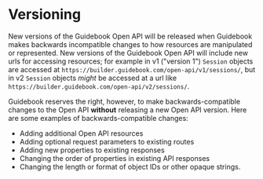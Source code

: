 # Versioning

New versions of the Guidebook Open API will be released when Guidebook makes backwards incompatible changes to how resources are manipulated or represented. New versions of the Guidebook Open API will include new urls for accessing resources; for example in v1 ("version 1") `Session` objects are accessed at `https://builder.guidebook.com/open-api/v1/sessions/`, but in v2 `Session` objects *might* be accessed at a url like `https://builder.guidebook.com/open-api/v2/sessions/`.

Guidebook reserves the right, however, to make backwards-compatible changes to the Open API **without** releasing a new Open API version. Here are some examples of backwards-compatible changes:

- Adding additional Open API resources
- Adding optional request parameters to existing routes
- Adding new properties to existing responses
- Changing the order of properties in existing API responses
- Changing the length or format of object IDs or other opaque strings.
